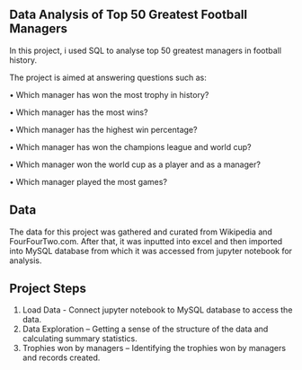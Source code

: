 ## Data Analysis of Top 50 Greatest Football Managers 
In this project, i used SQL to analyse top 50 greatest managers in football history.

The project is aimed at answering questions such as:

•	Which manager has won the most trophy in history?

•	Which manager has the most wins?

•	Which manager has the highest win percentage?

•	Which manager has won the champions league and world cup?

•	Which manager won the world cup as a player and as a manager?

•	Which manager played the most games?

## Data
The data for this project was gathered and curated from Wikipedia and FourFourTwo.com. After that, it was inputted into excel and then imported into MySQL database from which it was accessed from jupyter notebook for analysis.

## Project Steps
1.	Load Data - Connect jupyter notebook to MySQL database to access the data.
2.	Data Exploration – Getting a sense of the structure of the data and calculating summary statistics.
3.	Trophies won by managers – Identifying the trophies won by managers and records created.




